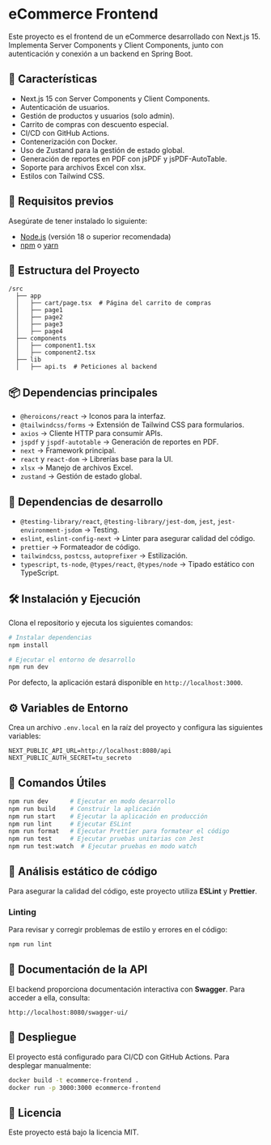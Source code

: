 # eCommerce Frontend

Este proyecto es el frontend de un eCommerce desarrollado con Next.js 15. Implementa Server Components y Client Components, junto con autenticación y conexión a un backend en Spring Boot.

## 🚀 Características
- Next.js 15 con Server Components y Client Components.
- Autenticación de usuarios.
- Gestión de productos y usuarios (solo admin).
- Carrito de compras con descuento especial.
- CI/CD con GitHub Actions.
- Contenerización con Docker.
- Uso de Zustand para la gestión de estado global.
- Generación de reportes en PDF con jsPDF y jsPDF-AutoTable.
- Soporte para archivos Excel con xlsx.
- Estilos con Tailwind CSS.

## 📌 Requisitos previos
Asegúrate de tener instalado lo siguiente:
- [Node.js](https://nodejs.org/) (versión 18 o superior recomendada)
- [npm](https://www.npmjs.com/) o [yarn](https://yarnpkg.com/)

## 📂 Estructura del Proyecto
```
/src
  ├── app
  │   ├── cart/page.tsx  # Página del carrito de compras
  │   ├── page1
  │   ├── page2
  │   ├── page3
  │   ├── page4
  ├── components
  │   ├── component1.tsx
  │   ├── component2.tsx
  ├── lib
  │   ├── api.ts  # Peticiones al backend
```

## 📦 Dependencias principales
- `@heroicons/react` → Iconos para la interfaz.
- `@tailwindcss/forms` → Extensión de Tailwind CSS para formularios.
- `axios` → Cliente HTTP para consumir APIs.
- `jspdf` y `jspdf-autotable` → Generación de reportes en PDF.
- `next` → Framework principal.
- `react` y `react-dom` → Librerías base para la UI.
- `xlsx` → Manejo de archivos Excel.
- `zustand` → Gestión de estado global.

## 🔧 Dependencias de desarrollo
- `@testing-library/react`, `@testing-library/jest-dom`, `jest`, `jest-environment-jsdom` → Testing.
- `eslint`, `eslint-config-next` → Linter para asegurar calidad del código.
- `prettier` → Formateador de código.
- `tailwindcss`, `postcss`, `autoprefixer` → Estilización.
- `typescript`, `ts-node`, `@types/react`, `@types/node` → Tipado estático con TypeScript.

## 🛠 Instalación y Ejecución
Clona el repositorio y ejecuta los siguientes comandos:
```bash
# Instalar dependencias
npm install

# Ejecutar el entorno de desarrollo
npm run dev
```
Por defecto, la aplicación estará disponible en `http://localhost:3000`.

## ⚙️ Variables de Entorno
Crea un archivo `.env.local` en la raíz del proyecto y configura las siguientes variables:
```
NEXT_PUBLIC_API_URL=http://localhost:8080/api
NEXT_PUBLIC_AUTH_SECRET=tu_secreto
```

## 📜 Comandos Útiles
```bash
npm run dev      # Ejecutar en modo desarrollo
npm run build    # Construir la aplicación
npm run start    # Ejecutar la aplicación en producción
npm run lint     # Ejecutar ESLint
npm run format   # Ejecutar Prettier para formatear el código
npm run test     # Ejecutar pruebas unitarias con Jest
npm run test:watch  # Ejecutar pruebas en modo watch
```

## 📝 Análisis estático de código
Para asegurar la calidad del código, este proyecto utiliza **ESLint** y **Prettier**.

### **Linting**
Para revisar y corregir problemas de estilo y errores en el código:
```bash
npm run lint
```

## 📜 Documentación de la API
El backend proporciona documentación interactiva con **Swagger**. Para acceder a ella, consulta:

```
http://localhost:8080/swagger-ui/
```

## 🚀 Despliegue
El proyecto está configurado para CI/CD con GitHub Actions. Para desplegar manualmente:
```bash
docker build -t ecommerce-frontend .
docker run -p 3000:3000 ecommerce-frontend
```

## 📄 Licencia
Este proyecto está bajo la licencia MIT.

